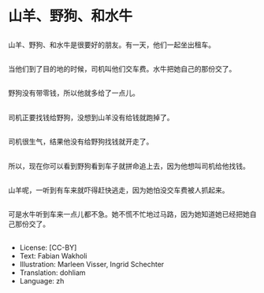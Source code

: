 # 山羊、野狗、和水牛

##
山羊、野狗、和水牛是很要好的朋友。有一天，他们一起坐出租车。

##
当他们到了目的地的时候，司机叫他们交车费。水牛把她自己的那份交了。

##
野狗没有带零钱，所以他就多给了一点儿。

##
司机正要找钱给野狗，没想到山羊没有给钱就跑掉了。

##
司机很生气，结果他没有给野狗找钱就开走了。

##
所以，现在你可以看到野狗看到车子就拼命追上去，因为他想叫司机给他找钱。

##
山羊呢，一听到有车来就吓得赶快逃走，因为她怕没交车费被人抓起来。

##
可是水牛听到车来一点儿都不急。她不慌不忙地过马路，因为她知道她已经把她自己那份交了。

##
* License: [CC-BY]
* Text: Fabian Wakholi
* Illustration: Marleen Visser, Ingrid Schechter
* Translation: dohliam
* Language: zh
